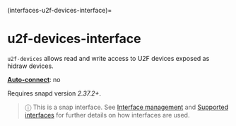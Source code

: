 (interfaces-u2f-devices-interface)=
# u2f-devices-interface

`u2f-devices` allows read and write access to U2F devices exposed as hidraw devices.

**[Auto-connect](/t/interface-management/6154#heading--auto-connections)**: no</br>

Requires snapd version _2.37.2+_.

> ⓘ  This is a snap interface. See [Interface management](/) and [Supported interfaces](/interfaces/index) for further details on how interfaces are used.

